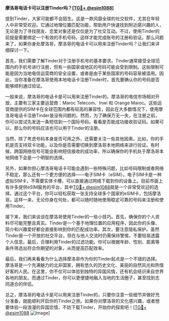 **摩洛哥电话卡可以注册Tinder吗？[[TG💪+ @esim1088](https://t.me/s/esim1088)]**

提到Tinder，大家可能都不会陌生。这是一款风靡全球的社交软件，尤其在年轻人中非常受欢迎。它通过地理位置匹配功能，帮助用户快速找到附近感兴趣的人，无论是为了寻找朋友、恋爱对象还是仅仅是为了社交互动。不过，使用Tinder的前提是需要绑定一个有效的手机号码，这样才能完成账号的注册和验证。那么问题来了，如果你身处摩洛哥，摩洛哥的电话卡可以用来注册Tinder吗？让我们来详细探讨一下。

首先，我们需要了解Tinder对于注册手机号的基本要求。Tinder通常接受全球范围内的手机号进行注册，但有一些国家或地区的号码可能会受到限制。这些限制可能是因为当地电信运营商的安全设置，或者是由于某些国家的号码容易被滥用。因此，当你准备在摩洛哥使用本地电话卡注册Tinder时，首先要确认你的号码是否能够顺利通过验证。

一般来说，摩洛哥的电话卡是可以用来注册Tinder的。摩洛哥的电信市场相对开放，主要有三家主要运营商：Maroc Telecom、Inwi 和 Orange Maroc。这些运营商提供的SIM卡在全球范围内都有较高的兼容性，因此在大多数情况下，使用摩洛哥电话卡注册Tinder是没有问题的。然而，为了确保万无一失，在注册之前，你可以尝试先发送一条短信到一个国际号码，看看是否能成功接收验证码。如果可以，那么你的号码应该也可以用于Tinder的注册。

当然，除了考虑号码本身是否可用之外，还需要关注一些其他因素。比如，你的手机是否支持双卡功能，以及你是否需要切换到摩洛哥本地网络来进行验证。有时候，跨国网络信号可能会影响短信接收的成功率，所以确保你的手机处于摩洛哥本地网络下会是一个明智的选择。

另外，如果你担心摩洛哥电话卡可能会遇到一些特殊问题，比如号码限制或者网络不稳定，那么还有一个更方便的选择——电子SIM卡（eSIM）。电子SIM卡是一种虚拟SIM卡，不需要实体卡槽，可以直接通过网络下载到你的设备上。目前市面上有许多提供eSIM服务的平台，其中[TG💪+ @esim1088](https://t.me/s/esim1088)就是一个非常受欢迎的选择。通过这个平台，你可以轻松获取一张支持全球多个国家的eSIM卡，包括摩洛哥。这样一来，无论你身在何处，都可以随时随地使用稳定可靠的号码来注册和使用Tinder。

接下来，我们来谈谈在摩洛哥使用Tinder的一些小技巧。首先，确保你的个人资料尽可能完整且真实。Tinder是一个基于地理位置的应用程序，因此你的头像、简介和兴趣爱好都会直接影响到你的匹配成功率。其次，要注意隐私保护。虽然Tinder是一个开放的社交平台，但在与他人交流时仍需保持警惕，不要轻易透露个人信息。最后，合理利用Tinder的过滤功能。你可以根据年龄、性别、距离等条件筛选出符合你期望的对象，从而提高匹配效率。

最后，我们再来看看为什么选择摩洛哥作为你的Tinder起点是一个不错的选择。摩洛哥是一个充满魅力的北非国家，拥有悠久的历史文化、美丽的自然风光和热情好客的人民。在这里，你不仅可以体验到独特的异国风情，还有机会结识来自世界各地的朋友。而通过Tinder，你可以更便捷地融入当地的生活圈子，甚至找到志同道合的伴侣。

总之，摩洛哥的电话卡是可以用来注册Tinder的，只要你注意一些细节并做好充分准备，就能顺利开启你的Tinder之旅。如果你对摩洛哥的文化感兴趣，或者想要体验一段浪漫的异国恋情，不妨下载Tinder，开始你的探索吧！[[TG💪+ @esim1088](https://t.me/s/esim1088) ![Image](https://i.postimg.cc/4NQfJmqS/Snipaste-2025-05-13-00-14-12.png)]